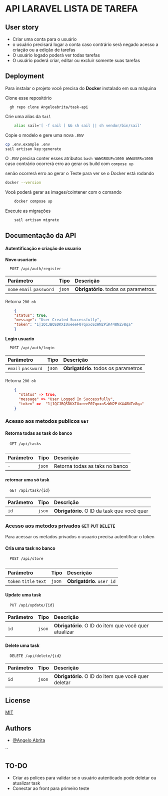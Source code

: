 # API LARAVEL LISTA DE TAREFA

## User story
- Criar uma conta para o usuário
- o usuário precisará logar a conta caso contrário será negado acesso a criação ou a edição de tarefas
- O usuário logado poderá ver todas tarefas
- O usuário poderá criar, editar ou excluir somente suas tarefas


## Deployment

Para instalar o projeto você precisa do **Docker** instalado em sua máquina


Clone esse repositório
```git
  gh repo clone Angeloabrita/task-api
```


Crie uma alias da ``Sail``
```bash
    alias sail='[ -f sail ] && sh sail || sh vendor/bin/sail'
```

Copie o modelo e gere uma nova ``.ENV``
```bash
cp .env.example .env
sail artisan key:generate
```
O ``.ENV`` precisa conter esses atributos ```bash
WWWGROUP=1000
WWWUSER=1000 ``` caso contrário ocorrerá erro ao gerar os build com ``compose up``


senão ocorrerá erro ao gerar o 
Teste para ver se o Docker está rodando

```bash
docker --version
```

Você poderá gerar as images/cointener com o comando

```bash
    docker compose up
```
Execute as migrações
```bash 
    sail artisan migrate
```


## Documentação da API

#### Autentificação e criação de usuario
**Novo usuriario**
```http
  POST /api/auth/register
```

| Parâmetro   | Tipo       | Descrição                                   |
| :---------- | :--------- | :------------------------------------------ |
| `nome` `email` `password`     | `json` | **Obrigatório**. todos os parametros |

Retorna `200 ok`

```json
    {
    "status": true,
    "message": "User Created Successfully",
    "token": "1|1QCJBQSDKXIUxeeeF07qoxoSzWN2PiK448NZv8qa"
    }
```

**Login usuario**
```http
  POST /api/auth/login
```

| Parâmetro   | Tipo       | Descrição                                   |
| :---------- | :--------- | :------------------------------------------ |
| `email` `password`     | `json` | **Obrigatório**. todos os parametros |

Retorna `200 ok`

```json
    {
      "status" => true,
      "message" => "User Logged In Successfully",
      "token" =>  "1|1QCJBQSDKXIUxeeeF07qoxoSzWN2PiK448NZv8qa"
    }
```





### Acesso aos metodos **publicos** `GET`

#### Retorna todas as task do banco
```http
  GET /api/tasks
```
###

| Parâmetro   | Tipo       | Descrição                           |
| :---------- | :--------- | :---------------------------------- |
| `-` | `json` | Retorna todas as taks no banco |

#### retornar uma só task

```http
  GET /api/task/{id}
```

| Parâmetro   | Tipo       | Descrição                                   |
| :---------- | :--------- | :------------------------------------------ |
| `id`      | `json` | **Obrigatório**. O ID da task que você quer |



### Acesso aos metodos **privados** `GET` `PUT` `DELETE`
Para acessar os metados privados o usuario precisa autentificar o token

#### Cria uma task no banco
```http
  POST /api/store
```
###

| Parâmetro   | Tipo       | Descrição                           |
| :---------- | :--------- | :---------------------------------- |
| `token` `title` `text` | `json` |  **Obrigatório**. `user_id` |

#### Update uma task

```http
  PUT /api/update/{id}
```

| Parâmetro   | Tipo       | Descrição                                   |
| :---------- | :--------- | :------------------------------------------ |
| `id`       | `json` | **Obrigatório**. O ID do item que você quer  atualizar |

#### Delete uma task

```http
  DELETE /api/delete/{id}
```

| Parâmetro   | Tipo       | Descrição                                   |
| :---------- | :--------- | :------------------------------------------ |
| `id`       | `json` | **Obrigatório**. O ID do item que você quer deletar |


## License

[MIT](https://choosealicense.com/licenses/mit/)


## Authors

- [@Angelo Abrita](https://www.linkedin.com/in/angelo-gabriel-tavares-abrita)

``

## TO-DO
- Criar as polices para validar se o usuário autenticado pode deletar ou atualizar task
- Conectar ao front para primeiro teste







